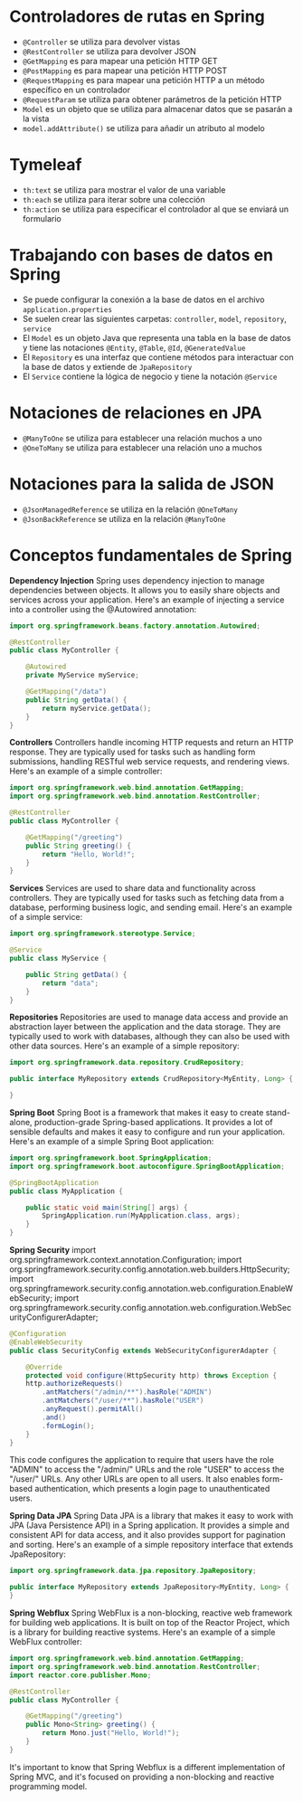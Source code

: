 # Controladores de rutas en Spring 
- `@Controller` se utiliza para devolver vistas
- `@RestController` se utiliza para devolver JSON
- `@GetMapping` es para mapear una petición HTTP GET
- `@PostMapping` es para mapear una petición HTTP POST
- `@RequestMapping` es para mapear una petición HTTP a un método específico en un controlador
- `@RequestParam` se utiliza para obtener parámetros de la petición HTTP
- `Model` es un objeto que se utiliza para almacenar datos que se pasarán a la vista
- `model.addAttribute()` se utiliza para añadir un atributo al modelo

# Tymeleaf 
- `th:text` se utiliza para mostrar el valor de una variable
- `th:each` se utiliza para iterar sobre una colección
- `th:action` se utiliza para especificar el controlador al que se enviará un formulario

# Trabajando con bases de datos en Spring 
- Se puede configurar la conexión a la base de datos en el archivo `application.properties`
- Se suelen crear las siguientes carpetas: `controller`, `model`, `repository`, `service`
- El `Model` es un objeto Java que representa una tabla en la base de datos y tiene las notaciones `@Entity`, `@Table`, `@Id`, `@GeneratedValue`
- El `Repository` es una interfaz que contiene métodos para interactuar con la base de datos y extiende de `JpaRepository`
- El `Service` contiene la lógica de negocio y tiene la notación `@Service`

# Notaciones de relaciones en JPA 
- `@ManyToOne` se utiliza para establecer una relación muchos a uno
- `@OneToMany` se utiliza para establecer una relación uno a muchos

# Notaciones para la salida de JSON 
- `@JsonManagedReference` se utiliza en la relación `@OneToMany`
- `@JsonBackReference` se utiliza en la relación `@ManyToOne`

# Conceptos fundamentales de Spring

**Dependency Injection**
Spring uses dependency injection to manage dependencies between objects. It allows you to easily share objects and services across your application. Here's an example of injecting a service into a controller using the @Autowired annotation:

```java
import org.springframework.beans.factory.annotation.Autowired;

@RestController
public class MyController {

    @Autowired
    private MyService myService;

    @GetMapping("/data")
    public String getData() {
        return myService.getData();
    }
}
```
**Controllers**
Controllers handle incoming HTTP requests and return an HTTP response. They are typically used for tasks such as handling form submissions, handling RESTful web service requests, and rendering views. Here's an example of a simple controller:

```java
import org.springframework.web.bind.annotation.GetMapping;
import org.springframework.web.bind.annotation.RestController;

@RestController
public class MyController {

    @GetMapping("/greeting")
    public String greeting() {
        return "Hello, World!";
    }
}
```
**Services**
Services are used to share data and functionality across controllers. They are typically used for tasks such as fetching data from a database, performing business logic, and sending email. Here's an example of a simple service:

```java
import org.springframework.stereotype.Service;

@Service
public class MyService {

    public String getData() {
        return "data";
    }
}
```
**Repositories**
Repositories are used to manage data access and provide an abstraction layer between the application and the data storage. They are typically used to work with databases, although they can also be used with other data sources. Here's an example of a simple repository:

```java
import org.springframework.data.repository.CrudRepository;

public interface MyRepository extends CrudRepository<MyEntity, Long> {

}
```
**Spring Boot**
Spring Boot is a framework that makes it easy to create stand-alone, production-grade Spring-based applications. It provides a lot of sensible defaults and makes it easy to configure and run your application. Here's an example of a simple Spring Boot application:

```java
import org.springframework.boot.SpringApplication;
import org.springframework.boot.autoconfigure.SpringBootApplication;

@SpringBootApplication
public class MyApplication {

    public static void main(String[] args) {
        SpringApplication.run(MyApplication.class, args);
    }
}
```

**Spring Security**
import org.springframework.context.annotation.Configuration;
import org.springframework.security.config.annotation.web.builders.HttpSecurity;
import org.springframework.security.config.annotation.web.configuration.EnableWebSecurity;
import org.springframework.security.config.annotation.web.configuration.WebSecurityConfigurerAdapter;
```java
@Configuration
@EnableWebSecurity
public class SecurityConfig extends WebSecurityConfigurerAdapter {

    @Override
    protected void configure(HttpSecurity http) throws Exception {
    http.authorizeRequests()
        .antMatchers("/admin/**").hasRole("ADMIN")
        .antMatchers("/user/**").hasRole("USER")
        .anyRequest().permitAll()
        .and()
        .formLogin();
    }
}
```
This code configures the application to require that users have the role "ADMIN" to access the "/admin/" URLs and the role "USER" to access the "/user/" URLs. Any other URLs are open to all users. It also enables form-based authentication, which presents a login page to unauthenticated users.

**Spring Data JPA**
Spring Data JPA is a library that makes it easy to work with JPA (Java Persistence API) in a Spring application. It provides a simple and consistent API for data access, and it also provides support for pagination and sorting. Here's an example of a simple repository interface that extends JpaRepository:

```java
import org.springframework.data.jpa.repository.JpaRepository;

public interface MyRepository extends JpaRepository<MyEntity, Long> {
}
```
**Spring Webflux**
Spring WebFlux is a non-blocking, reactive web framework for building web applications. It is built on top of the Reactor Project, which is a library for building reactive systems. Here's an example of a simple WebFlux controller:

```java
import org.springframework.web.bind.annotation.GetMapping;
import org.springframework.web.bind.annotation.RestController;
import reactor.core.publisher.Mono;

@RestController
public class MyController {

    @GetMapping("/greeting")
    public Mono<String> greeting() {
        return Mono.just("Hello, World!");
    }
}
```
It's important to know that Spring Webflux is a different implementation of Spring MVC, and it's focused on providing a non-blocking and reactive programming model.
